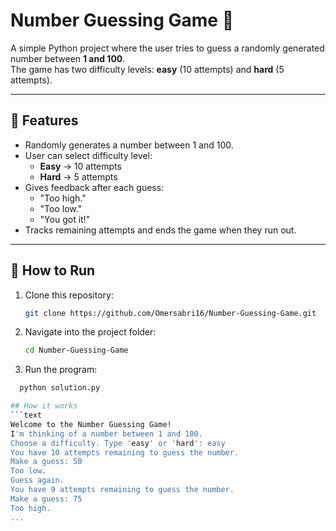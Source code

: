 # Number Guessing Game 🎯

A simple Python project where the user tries to guess a randomly generated number between **1 and 100**.  
The game has two difficulty levels: **easy** (10 attempts) and **hard** (5 attempts).  

---

## 📌 Features
- Randomly generates a number between 1 and 100.
- User can select difficulty level:
  - **Easy** → 10 attempts
  - **Hard** → 5 attempts
- Gives feedback after each guess:
  - "Too high."
  - "Too low."
  - "You got it!"
- Tracks remaining attempts and ends the game when they run out.

---

## 🚀 How to Run
1. Clone this repository:
   ```bash
   git clone https://github.com/Omersabri16/Number-Guessing-Game.git
2. Navigate into the project folder:
   ```bash
   cd Number-Guessing-Game
3. Run the program:
 ```bash
   python solution.py

## How it works
```text
Welcome to the Number Guessing Game!
I'm thinking of a number between 1 and 100.
Choose a difficulty. Type 'easy' or 'hard': easy
You have 10 attempts remaining to guess the number.
Make a guess: 50
Too low.
Guess again.
You have 9 attempts remaining to guess the number.
Make a guess: 75
Too high.
...

